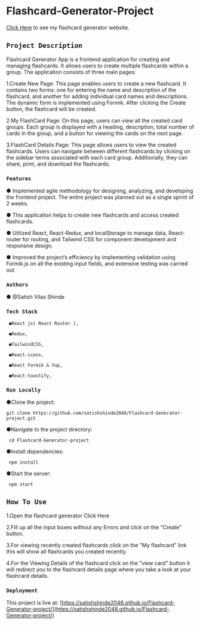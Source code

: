 # Flashcard-Generator-Project 

  [Click Here](https://satishshinde2048.github.io/Flashcard-Generator-project/) to see my flashcard generator 
  website.

## `Project Description`

 Flashcard Generator App is a frontend application for creating and managing flashcards. It allows users to 
  create multiple flashcards within a group. The application consists of three main pages:

   1.Create New Page:
     This page enables users to create a new flashcard. It contains two forms: one for entering the name and 
     description of the flashcard, and another for adding 
     individual card names and descriptions. The dynamic form is implemented using Formik. After clicking the 
     Create button, the flashcard will be created.

 2.My FlashCard Page:
   On this page, users can view all the created card groups. Each group is displayed with a heading, description, total number of cards in the group, and a button 
   for viewing the cards on the next page.

 3.FlashCard Details Page:
   This page allows users to view the created flashcards. Users can navigate between different flashcards by clicking on the sidebar terms associated with each 
   card group. Additionally, they can share, print, and download the flashcards.


### `Features`

 ● Implemented agile methodology for designing, analyzing, and developing the frontend project. The entire 
   project  was planned out as a single sprint of 2 weeks.

● This application helps to create new flashcards and access created flashcards.

● Utilized React, React-Redux, and localStorage to manage data, React-router for routing, and Tailwind CSS for 
  component development and responsive design.

● Improved the project’s efficiency by implementing validation using Formik.js on all the existing input fields, 
  and extensive testing was carried out

### `Authors`

 ● @Satish Vilas Shinde

### `Tech Stack`

     ●React js( React Router ),
     
     ●Redux,       
     
     ●TailwindCSS,  
     
     ●React-icons,  
     
     ●React Formik & Yup,   
     
     ●React-toastify,
     

### `Run Locally`

●Clone the project:

    git clone https://github.com/satishshinde2048/Flashcard-Generator-project.git  


●Navigate to the project directory:

     cd Flashcard-Generator-project
                                                                                                       
●Install dependencies:                                                                                                    

     npm install 
                                                                                                                                                                                                                
●Start the server:                                                                                                        

     npm start       
      

## `How To Use`

1.Open the flashcard generator Click Here

2.Fill up all the input boxes without any Errors and click on the "Create" button.

3.For viewing recently created flashcards click on the "My flashcard" link this will show all flashcards you created recently.

4.For the Viewing Details of the flashcard click on the "view card" button it will redirect you to the flashcard details page where you take a look at your flashcard details.


### `Deployment`

This project is live at: [https://satishshinde2048.github.io/Flashcard-Generator-project/](https://satishshinde2048.github.io/Flashcard-Generator-project/)

